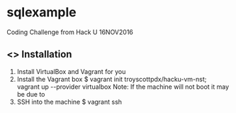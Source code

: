 # sqlexample
Coding Challenge from Hack U 16NOV2016

## <<DRAFT>> Installation
1. Install VirtualBox and Vagrant for you
2. Install the Vagrant box 
   $ vagrant init troyscottpdx/hacku-vm-nst; vagrant up --provider virtualbox
   Note: If the machine will not boot it may be due to  
3. SSH into the machine
   $ vagrant ssh
   
